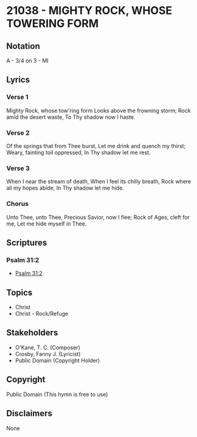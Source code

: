 # 21038 - MIGHTY ROCK, WHOSE TOWERING FORM

## Notation

A - 3/4 on 3 - MI

## Lyrics

### Verse 1

Mighty Rock, whose tow'ring form Looks above the frowning storm; Rock amid the desert waste, To Thy shadow now I haste.

### Verse 2

Of the springs that from Thee burst, Let me drink and quench my thirst; Weary, fainting toil oppressed, In Thy shadow let me rest.

### Verse 3

When I near the stream of death, When I feel its chilly breath, Rock where all my hopes abide, In Thy shadow let me hide.

### Chorus

Unto Thee, unto Thee, Precious Savior, now I flee; Rock of Ages, cleft for me, Let me hide myself in Thee.


## Scriptures

### Psalm 31:2

- [Psalm 31:2](https://www.biblegateway.com/passage/?search=Psalm%2031%3A2)


## Topics

- Christ
- Christ - Rock/Refuge

## Stakeholders

- O'Kane, T. C. (Composer)
- Crosby, Fanny J. (Lyricist)
- Public Domain (Copyright Holder)

## Copyright

Public Domain
(This hymn is free to use)

## Disclaimers

None

